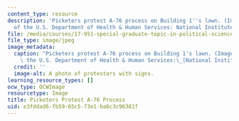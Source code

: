 ```yaml
---
content_type: resource
description: 'Picketers protest A-76 process on Building 1''s lawn. (Image courtesy
  of the U.S. Department of Health & Human Services: National Institutes of Health.)'
file: /media/courses/17-951-special-graduate-topic-in-political-science-public-opinion-spring-2004/e3fddad6fb5965c573e1ba6c3c96381f_17-951s04.jpg
file_type: image/jpeg
image_metadata:
  caption: "Picketers protest A-76 process on Building 1's lawn. (Image courtesy of\
    \ the U.S. Department of Health & Human Services:\_[National Institutes of Health](http://www.nih.gov/).)"
  credit: ''
  image-alt: A photo of protestors with signs.
learning_resource_types: []
ocw_type: OCWImage
resourcetype: Image
title: Picketers Protest A-76 Process
uid: e3fddad6-fb59-65c5-73e1-ba6c3c96381f
---
```

